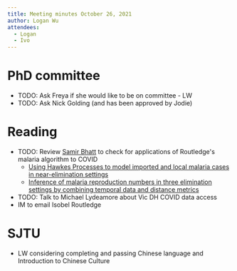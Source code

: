```yaml
---
title: Meeting minutes October 26, 2021
author: Logan Wu
attendees:
  - Logan
  - Ivo
---
```


# PhD committee

- TODO: Ask Freya if she would like to be on committee - LW
- TODO: Ask Nick Golding (and has been approved by Jodie)

# Reading

- TODO: Review [Samir Bhatt](https://www.imperial.ac.uk/people/s.bhatt/publications.html) to check for applications of Routledge's malaria algorithm to COVID
    - [Using Hawkes Processes to model imported and local malaria cases in near-elimination settings](https://journals.plos.org/ploscompbiol/article?id=10.1371/journal.pcbi.1008830)
    - [Inference of malaria reproduction numbers in three elimination settings by combining temporal data and distance metrics](https://www.nature.com/articles/s41598-021-93238-0)
- TODO: Talk to Michael Lydeamore about Vic DH COVID data access
- IM to email Isobel Routledge

# SJTU

- LW considering completing and passing Chinese language and Introduction to Chinese Culture
